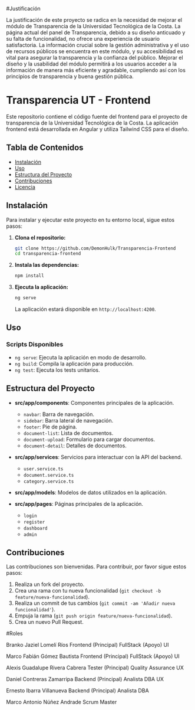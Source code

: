#Justificación

La justificación de este proyecto se radica en la necesidad de mejorar el módulo de Transparencia de la Universidad Tecnológica de la Costa. La página actual del panel de Transparencia, debido a su diseño anticuado y su falta de funcionalidad, no ofrece una experiencia de usuario satisfactoria. La información crucial sobre la gestión administrativa y el uso de recursos públicos se encuentra en este módulo, y su accesibilidad es vital para asegurar la transparencia y la confianza del público. Mejorar el diseño y la usabilidad del módulo permitirá a los usuarios acceder a la información de manera más eficiente y agradable, cumpliendo así con los principios de transparencia y buena gestión pública.

# Transparencia UT - Frontend

Este repositorio contiene el código fuente del frontend para el proyecto de transparencia de la Universidad Tecnológica de la Costa. La aplicación frontend está desarrollada en Angular y utiliza Tailwind CSS para el diseño.

## Tabla de Contenidos

- [Instalación](#instalación)
- [Uso](#uso)
- [Estructura del Proyecto](#estructura-del-proyecto)
- [Contribuciones](#contribuciones)
- [Licencia](#licencia)

## Instalación

Para instalar y ejecutar este proyecto en tu entorno local, sigue estos pasos:

1. **Clona el repositorio:**
    ```sh
    git clone https://github.com/DemonHulk/Transparencia-Frontend
    cd transparencia-frontend
    ```

2. **Instala las dependencias:**
    ```sh
    npm install
    ```

3. **Ejecuta la aplicación:**
    ```sh
    ng serve
    ```
   La aplicación estará disponible en `http://localhost:4200`.

## Uso

### Scripts Disponibles

- `ng serve`: Ejecuta la aplicación en modo de desarrollo.
- `ng build`: Compila la aplicación para producción.
- `ng test`: Ejecuta los tests unitarios.

## Estructura del Proyecto

- **src/app/components**: Componentes principales de la aplicación.
  - `navbar`: Barra de navegación.
  - `sidebar`: Barra lateral de navegación.
  - `footer`: Pie de página.
  - `document-list`: Lista de documentos.
  - `document-upload`: Formulario para cargar documentos.
  - `document-detail`: Detalles de documentos.

- **src/app/services**: Servicios para interactuar con la API del backend.
  - `user.service.ts`
  - `document.service.ts`
  - `category.service.ts`

- **src/app/models**: Modelos de datos utilizados en la aplicación.

- **src/app/pages**: Páginas principales de la aplicación.
  - `login`
  - `register`
  - `dashboard`
  - `admin`

## Contribuciones

Las contribuciones son bienvenidas. Para contribuir, por favor sigue estos pasos:

1. Realiza un fork del proyecto.
2. Crea una rama con tu nueva funcionalidad (`git checkout -b feature/nueva-funcionalidad`).
3. Realiza un commit de tus cambios (`git commit -am 'Añadir nueva funcionalidad'`).
4. Empuja la rama (`git push origin feature/nueva-funcionalidad`).
5. Crea un nuevo Pull Request.

#Roles

Branko Jaziel Lomelí Ríos
Frontend (Principal)
FullStack (Apoyo)
UI

Marco Fabián Gómez Bautista
Frontend (Principal)
FullStack (Apoyo)
UI

Alexis Guadalupe Rivera Cabrera
Tester (Principal)
Quality Assurance
UX

Daniel Contreras Zamarripa
Backend (Principal)
Analista
DBA
UX

Ernesto Ibarra Villanueva
Backend (Principal)
Analista
DBA

Marco Antonio Núñez Andrade
Scrum Master


